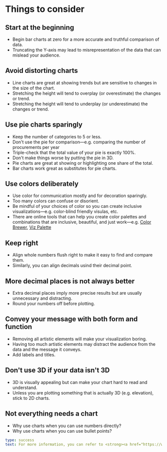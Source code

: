 # Things to consider

## Start at the beginning
- Begin bar charts at zero for a more accurate and truthful comparison of data.
- Truncating the Y-axis may lead to misrepresentation of the data that can mislead your audience.

## Avoid distorting charts
- Line charts are great at showing trends but are sensitive to changes in the size of the chart.
- Stretching the height will tend to overplay (or overestimate) the changes or trend.
- Stretching the height will tend to underplay (or underestimate) the changes or trend.

## Use pie charts sparingly
- Keep the number of categories to 5 or less.
- Don't use the pie for comparison—e.g. comparing the number of procurements per year
- Triple-check that the total value of your pie is exactly 100%.
- Don't make things worse by putting the pie in 3D.
- Pie charts are great at showing or highlighting one share of the total.
- Bar charts work great as substitutes for pie charts.

## Use colors deliberately
- Use color for communication mostly and for decoration sparingly.
- Too many colors can confuse or disorient.
- Be mindful of your choices of color so you can create inclusive visualizations—e.g. color-blind friendly visulas, etc. 
- There are online tools that can help you create color palettes and combinations that are inclusive, beautiful, and just work—e.g. [Color Brewer](https://colorbrewer2.org/), [Viz Palette](https://projects.susielu.com/viz-palette)

## Keep right
- Align whole numbers flush right to make it easy to find and compare them.
- Similarly, you can align decimals usind their decimal point.

## More decimal places is not always better
- Extra decimal places imply more precise results but are usually unnecessary and distracting.
- Round your numbers off before plotting.

## Convey your message with both form and function
- Removing all artistic elements will make your visualization boring.
- Having too much artistic elements may distract the audience from the data and the message it conveys.
- Add labels and titles.

## Don't use 3D if your data isn't 3D
- 3D is visually appealing but can make your chart hard to read and understand.
- Unless you are plotting something that is actually 3D (e.g. elevation), stick to 2D charts.

## Not everything needs a chart
- Why use charts when you can use numbers directly?
- Why use charts when you can use bullet points?

```yaml remark
type: success
text: For more information, you can refer to <strong><a href="https://www.geckoboard.com/best-practice/data-visualization-tips/">Data visualization tips</a></strong> by Geckoboard.
```